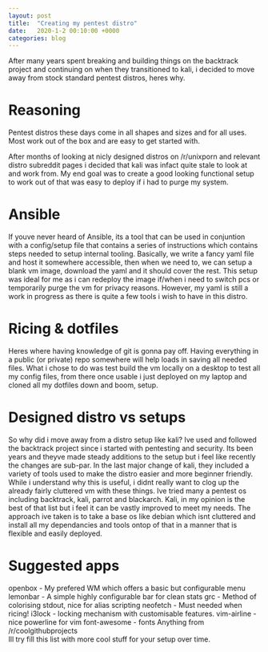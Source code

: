 ```yaml
---
layout: post
title:  "Creating my pentest distro"
date:   2020-1-2 00:10:00 +0000
categories: blog
---
```


After many years spent breaking and building things on the backtrack project and continuing on when they transitioned to kali, i decided to move away from stock standard pentest distros, heres why. 

# Reasoning
Pentest distros these days come in all shapes and sizes and for all uses. Most work out of the box and are easy to get started with.

After months of looking at nicly designed distros on /r/unixporn and relevant distro subreddit pages i decided that kali was infact quite stale to look at and work from.
My end goal was to create a good looking functional setup to work out of that was easy to deploy if i had to purge my system.

# Ansible
If youve never heard of Ansible, its a tool that can be used in conjuntion with a config/setup file that contains a series of instructions which contains steps needed to setup internal tooling. Basically, we write a fancy yaml file and host it somewhere accessible, then when we need to, we can setup a blank vm image, download the yaml and it should cover the rest. This setup was ideal for me as i can redeploy the image if/when i need to switch pcs or temporarily purge the vm for privacy reasons. However, my yaml is still a work in progress as there is quite a few tools i wish to have in this distro. 
# Ricing & dotfiles
Heres where having knowledge of git is gonna pay off. Having everything in a public (or private) repo somewhere will help loads in saving all needed files.
What i chose to do was test build the vm locally on a desktop to test all my config files, from there once usable i just deployed on my laptop and cloned all my dotfiles down and boom, setup.


# Designed distro vs setups
So why did i move away from a distro setup like kali? Ive used and followed the backtrack project since i started with pentesting and security. Its been years and theyve made steady additions to the setup but i feel like recently the changes are sub-par.
In the last major change of kali, they included a variety of tools used to make the distro easier and more beginner friendly. While i understand why this is useful, i didnt really want to clog up the already fairly cluttered vm with these things. 
Ive tried many a pentest os including backtrack, kali, parrot and blackarch. Kali, in my opinion is the best of that list but i feel it can be vastly improved to meet my needs.
The approach ive taken is to take a base os like debian which isnt cluttered and install all my dependancies and tools ontop of that in a manner that is flexible and easily deployed.


# Suggested apps 
openbox - My prefered WM which offers a basic but configurable menu
lemonbar - A simple highly configurable bar for clean stats
grc - Method of colorising stdout, nice for alias scripting
neofetch - Must needed when ricing!
i3lock - locking mechanism with customisable features.
vim-airline - nice powerline for vim
font-awesome - fonts
Anything from /r/coolgithubprojects
<br>
Ill try fill this list with more cool stuff for your setup over time.
